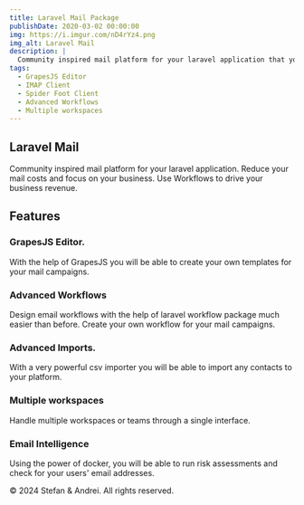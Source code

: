 ```yaml
---
title: Laravel Mail Package
publishDate: 2020-03-02 00:00:00
img: https://i.imgur.com/nD4rYz4.png
img_alt: Laravel Mail
description: |
  Community inspired mail platform for your laravel application that you can self host and it will be easy to integrate with your existing mail system.
tags:
  - GrapesJS Editor
  - IMAP Client
  - Spider Foot Client
  - Advanced Workflows
  - Multiple workspaces
---
```


## Laravel Mail
Community inspired mail platform for your laravel application.
Reduce your mail costs and focus on your business. Use Workflows to drive your business revenue.


## Features

### GrapesJS Editor.
With the help of GrapesJS you will be able to create your own templates for your mail campaigns.

### Advanced Workflows
Design email workflows with the help of laravel workflow package much easier than before.
Create your own workflow for your mail campaigns.




### Advanced Imports.
With a very powerful csv importer you will be able to import any contacts to your platform.

### Multiple workspaces
Handle multiple workspaces or teams through a single interface.

### Email Intelligence
Using the power of docker, you will be able to run risk assessments and check for your users' email addresses.

© 2024 Stefan & Andrei. All rights reserved.